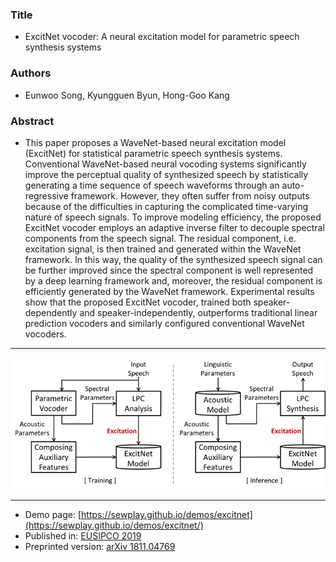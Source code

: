 
### Title
- ExcitNet vocoder: A neural excitation model for parametric speech synthesis systems
### Authors
- Eunwoo Song, Kyungguen Byun, Hong-Goo Kang
### Abstract
- This paper proposes a WaveNet-based neural excitation model (ExcitNet) for statistical parametric speech synthesis systems. Conventional WaveNet-based neural vocoding systems significantly improve the perceptual quality of synthesized speech by statistically generating a time sequence of speech waveforms through an auto-regressive framework. However, they often suffer from noisy outputs because of the difficulties in capturing the complicated time-varying nature of speech signals. To improve modeling efficiency, the proposed ExcitNet vocoder employs an adaptive inverse filter to decouple spectral components from the speech signal. The residual component, i.e. excitation signal, is then trained and generated within the WaveNet framework. In this way, the quality of the synthesized speech signal can be further improved since the spectral component is well represented by a deep learning framework and, moreover, the residual component is efficiently generated by the WaveNet framework. Experimental results show that the proposed ExcitNet vocoder, trained both speaker-dependently and speaker-independently, outperforms traditional linear prediction vocoders and similarly configured conventional WaveNet vocoders.
    

---

![fig](img/fig1.png)

---

- Demo page: [https://sewplay.github.io/demos/excitnet](https://sewplay.github.io/demos/excitnet/)
- Published in: [EUSIPCO 2019](http://eusipco2019.org)
- Preprinted version:  [arXiv 1811.04769](https://arxiv.org/abs/1811.04769/)
